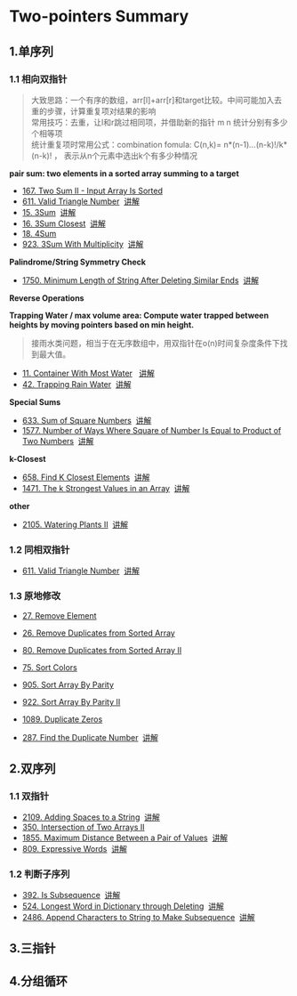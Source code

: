 # Two-pointers Summary

## 1.单序列

### 1.1 相向双指针 

>大致思路：一个有序的数组，arr[l]+arr[r]和target比较。中间可能加入去重的步骤，计算重复项对结果的影响  
常用技巧：去重，让l和r跳过相同项，并借助新的指针 m n 统计分别有多少个相等项  
统计重复项时常用公式：combination fomula: C(n,k)= n*(n-1)*...*(n-k)!/k*(n-k)! ， 表示从n个元素中选出k个有多少种情况  

**pair sum: two elements in a sorted array summing to a target**
- [167. Two Sum II - Input Array Is Sorted](https://leetcode.com/problems/two-sum-ii-input-array-is-sorted/description/)
- [611. Valid Triangle Number](https://leetcode.com/problems/valid-triangle-number/description/)
&nbsp;[讲解](https://leetcode.cn/problems/valid-triangle-number/solutions/2432875/zhuan-huan-cheng-abcyong-xiang-xiang-shu-1ex3)
- [15. 3Sum](https://leetcode.com/problems/3sum/description/)
&nbsp;[讲解](https://leetcode.cn/problems/3sum/solutions/1968332/shuang-zhi-zhen-xiang-bu-ming-bai-yi-ge-pno55)
- [16. 3Sum Closest](https://leetcode.com/problems/3sum-closest/description/)
&nbsp;[讲解](https://leetcode.cn/problems/3sum-closest/solutions/2337801/ji-zhi-you-hua-ji-yu-san-shu-zhi-he-de-z-qgqi)
- [18. 4Sum](https://leetcode.com/problems/4sum/description/)
- [923. 3Sum With Multiplicity](https://leetcode.com/problems/3sum-with-multiplicity/description/)
&nbsp;[讲解](https://leetcode.cn/problems/3sum-with-multiplicity/solutions/3020340/ling-shen-ti-dan-by-fei-31m9-fuk4)

**Palindrome/String Symmetry Check**
- [1750. Minimum Length of String After Deleting Similar Ends](https://leetcode.com/problems/minimum-length-of-string-after-deleting-similar-ends/description/)
&nbsp;[讲解](https://leetcode.cn/problems/minimum-length-of-string-after-deleting-similar-ends/solutions/3046818/python3-hua-dong-chuang-kou-ling-shen-ti-lngc)

**Reverse Operations**

**Trapping Water / max volume area: Compute water trapped between heights by moving pointers based on min height.**
>接雨水类问题，相当于在无序数组中，用双指针在o(n)时间复杂度条件下找到最大值。
- [11. Container With Most Water](https://leetcode.com/problems/container-with-most-water/description/)
&nbsp; [讲解](https://leetcode.cn/problems/container-with-most-water/solutions/1974355/by-endlesscheng-f0xz)
- [42. Trapping Rain Water](https://leetcode.com/problems/trapping-rain-water/description/)
&nbsp;[讲解](https://leetcode.cn/problems/trapping-rain-water/solutions/1974340/zuo-liao-nbian-huan-bu-hui-yi-ge-shi-pin-ukwm)

**Special Sums**
- [633. Sum of Square Numbers](https://leetcode.com/problems/sum-of-square-numbers/description/)
&nbsp;[讲解](https://leetcode.cn/problems/sum-of-square-numbers/solutions/2973811/liang-chong-fang-fa-mei-ju-shuang-zhi-zh-c26z)
- [1577. Number of Ways Where Square of Number Is Equal to Product of Two Numbers](https://leetcode.com/problems/number-of-ways-where-square-of-number-is-equal-to-product-of-two-numbers/description/)
&nbsp;[讲解](https://leetcode.cn/problems/number-of-ways-where-square-of-number-is-equal-to-product-of-two-numbers/solutions/403047/pai-xu-shuang-zhi-zhen-zu-he-by-tufeibaba)

**k-Closest**
- [658. Find K Closest Elements](https://leetcode.com/problems/find-k-closest-elements/description/)
&nbsp;[讲解](https://leetcode.cn/problems/find-k-closest-elements/solutions/3046329/ling-shen-jie-fa-shuang-zhi-zhen-by-t_tt-te2o/)
- [1471. The k Strongest Values in an Array](https://leetcode.com/problems/the-k-strongest-values-in-an-array/description/)
&nbsp;[讲解](https://leetcode.cn/problems/the-k-strongest-values-in-an-array/solutions/3669260/ling-shen-xiang-xiang-shuang-zhi-zhen-ti-tpui/)

**other**
- [2105. Watering Plants II](https://leetcode.com/problems/watering-plants-ii/description/)
&nbsp;[讲解](https://leetcode.cn/problems/watering-plants-ii/solutions/1153072/shuang-zhi-zhen-mo-ni-by-endlesscheng-9l76)

### 1.2 同相双指针
- [611. Valid Triangle Number](https://leetcode.com/problems/valid-triangle-number/)
&nbsp;[讲解](https://leetcode.cn/problems/valid-triangle-number/solutions/2432875/zhuan-huan-cheng-abcyong-xiang-xiang-shu-1ex3)
### 1.3 原地修改
- [27. Remove Element](https://leetcode.com/problems/remove-element/description/)
- [26. Remove Duplicates from Sorted Array](https://leetcode.com/problems/remove-duplicates-from-sorted-array/description/)
- [80. Remove Duplicates from Sorted Array II](https://leetcode.com/problems/remove-duplicates-from-sorted-array-ii/description/)
- [75. Sort Colors](https://leetcode.com/problems/sort-colors/description/)
- [905. Sort Array By Parity](https://leetcode.com/problems/sort-array-by-parity/)
- [922. Sort Array By Parity II](https://leetcode.com/problems/sort-array-by-parity-ii/)
- [1089. Duplicate Zeros](https://leetcode.com/problems/duplicate-zeros/)

- [287. Find the Duplicate Number](https://leetcode.com/problems/find-the-duplicate-number/description/)
&nbsp;[讲解](https://leetcode.cn/problems/find-the-duplicate-number/solutions/2833858/cong-er-fen-cha-zhao-dao-kuai-man-zhi-zh-ixa3)
## 2.双序列

### 1.1 双指针 
- [2109. Adding Spaces to a String](https://leetcode.com/problems/adding-spaces-to-a-string/description/)
&nbsp;[讲解](https://leetcode.cn/problems/adding-spaces-to-a-string/solutions/1165545/go-mo-ni-by-endlesscheng-8lv2)
- [350. Intersection of Two Arrays II](https://leetcode.com/problems/intersection-of-two-arrays-ii/description/)
- [1855. Maximum Distance Between a Pair of Values](https://leetcode.com/problems/maximum-distance-between-a-pair-of-values/description/)
&nbsp;[讲解](https://leetcode.cn/problems/maximum-distance-between-a-pair-of-values/solutions/3053541/python3-shuang-zhi-zhen-by-maxyao1-wc00)
- [809. Expressive Words](https://leetcode.com/problems/expressive-words/description/)
&nbsp;[讲解](https://leetcode.cn/problems/expressive-words/solutions/1989914/by-lcbin-0z0u)

### 1.2 判断子序列
- [392. Is Subsequence](https://leetcode.com/problems/is-subsequence/description/)
&nbsp;[讲解](https://leetcode.cn/problems/is-subsequence/solutions/2813031/jian-ji-xie-fa-pythonjavaccgojsrust-by-e-mz22)
- [524. Longest Word in Dictionary through Deleting](https://leetcode.com/problems/longest-word-in-dictionary-through-deleting/description/)
&nbsp;[讲解](https://leetcode.cn/problems/longest-word-in-dictionary-through-deleting/solutions/996367/gong-shui-san-xie-xiang-jie-pai-xu-shuan-qi20)
- [2486. Append Characters to String to Make Subsequence](https://leetcode.com/problems/append-characters-to-string-to-make-subsequence/description/)
&nbsp;[讲解](https://leetcode.cn/problems/append-characters-to-string-to-make-subsequence/solutions/1993448/tan-xin-pi-pei-by-endlesscheng-d6eq)

## 3.三指针

## 4.分组循环


